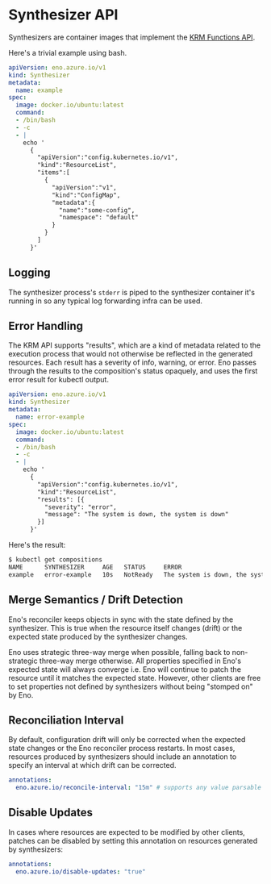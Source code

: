 # Synthesizer API

Synthesizers are container images that implement the [KRM Functions API](https://github.com/kubernetes-sigs/kustomize/blob/master/cmd/config/docs/api-conventions/functions-spec.md).

Here's a trivial example using bash.

```yaml
apiVersion: eno.azure.io/v1
kind: Synthesizer
metadata:
  name: example
spec:
  image: docker.io/ubuntu:latest
  command:
  - /bin/bash
  - -c
  - |
    echo '
      {
        "apiVersion":"config.kubernetes.io/v1",
        "kind":"ResourceList",
        "items":[
          {
            "apiVersion":"v1",
            "kind":"ConfigMap",
            "metadata":{
              "name":"some-config",
              "namespace": "default"
            }
          }
        ]
      }'
```

## Logging

The synthesizer process's `stderr` is piped to the synthesizer container it's running in so any typical log forwarding infra can be used.

## Error Handling

The KRM API supports "results", which are a kind of metadata related to the execution process that would not otherwise be reflected in the generated resources.
Each result has a severity of info, warning, or error.
Eno passes through the results to the composition's status opaquely, and uses the first error result for kubectl output.

```yaml
apiVersion: eno.azure.io/v1
kind: Synthesizer
metadata:
  name: error-example
spec:
  image: docker.io/ubuntu:latest
  command:
  - /bin/bash
  - -c
  - |
    echo '
      {
        "apiVersion":"config.kubernetes.io/v1",
        "kind":"ResourceList",
        "results": [{
          "severity": "error",
          "message": "The system is down, the system is down"
        }]
      }'
```

Here's the result:

```bash
$ kubectl get compositions
NAME      SYNTHESIZER     AGE   STATUS     ERROR
example   error-example   10s   NotReady   The system is down, the system is down
```

## Merge Semantics / Drift Detection

Eno's reconciler keeps objects in sync with the state defined by the synthesizer.
This is true when the resource itself changes (drift) or the expected state produced by the synthesizer changes.

Eno uses strategic three-way merge when possible, falling back to non-strategic three-way merge otherwise.
All properties specified in Eno's expected state will always converge i.e. Eno will continue to patch the resource until it matches the expected state.
However, other clients are free to set properties not defined by synthesizers without being "stomped on" by Eno.

## Reconciliation Interval

By default, configuration drift will only be corrected when the expected state changes or the Eno reconciler process restarts.
In most cases, resources produced by synthesizers should include an annotation to specify an interval at which drift can be corrected.

```yaml
annotations:
  eno.azure.io/reconcile-interval: "15m" # supports any value parsable by Go's `time.ParseDuration`
```

## Disable Updates

In cases where resources are expected to be modified by other clients, patches can be disabled by setting this annotation on resources generated by synthesizers:

```yaml
annotations:
  eno.azure.io/disable-updates: "true"
```
